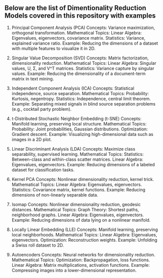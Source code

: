 ## Below are the list of Dimentionality Reduction Models covered in this repository with examples

1. Principal Component Analysis (PCA)
Concepts: Variance maximization, orthogonal transformation.
Mathematical Topics:
Linear Algebra: Eigenvalues, eigenvectors, covariance matrix.
Statistics: Variance, explained variance ratio.
Example: Reducing the dimensions of a dataset with multiple features to visualize it in 2D.

2. Singular Value Decomposition (SVD)
Concepts: Matrix factorization, dimensionality reduction.
Mathematical Topics:
Linear Algebra: Singular values, U, Σ, and V^T matrices.
Statistics: Variance capture by singular values.
Example: Reducing the dimensionality of a document-term matrix in text mining.

3. Independent Component Analysis (ICA)
Concepts: Statistical independence, source separation.
Mathematical Topics:
Probability: Kurtosis, negentropy.
Statistics: Independence, central limit theorem.
Example: Separating mixed signals in blind source separation problems (e.g., cocktail party problem).

4. t-Distributed Stochastic Neighbor Embedding (t-SNE)
Concepts: Manifold learning, preserving local structure.
Mathematical Topics:
Probability: Joint probabilities, Gaussian distributions.
Optimization: Gradient descent.
Example: Visualizing high-dimensional data such as images in a 2D plot.

5. Linear Discriminant Analysis (LDA)
Concepts: Maximize class separability, supervised learning.
Mathematical Topics:
Statistics: Between-class and within-class scatter matrices.
Linear Algebra: Eigenvalues, eigenvectors.
Example: Reducing dimensions of a labeled dataset for classification tasks.

6. Kernel PCA
Concepts: Nonlinear dimensionality reduction, kernel trick.
Mathematical Topics:
Linear Algebra: Eigenvalues, eigenvectors.
Statistics: Covariance matrix, kernel functions.
Example: Reducing dimensions of non-linearly separable data.

7. Isomap
Concepts: Nonlinear dimensionality reduction, geodesic distances.
Mathematical Topics:
Graph Theory: Shortest paths, neighborhood graphs.
Linear Algebra: Eigenvalues, eigenvectors.
Example: Reducing dimensions of data lying on a nonlinear manifold.

8. Locally Linear Embedding (LLE)
Concepts: Manifold learning, preserving local neighborhoods.
Mathematical Topics:
Linear Algebra: Eigenvalues, eigenvectors.
Optimization: Reconstruction weights.
Example: Unfolding a Swiss roll dataset to 2D.

9. Autoencoders
Concepts: Neural networks for dimensionality reduction.
Mathematical Topics:
Optimization: Backpropagation, loss functions.
Linear Algebra: Matrix multiplications, activation functions.
Example: Compressing images into a lower-dimensional representation.

